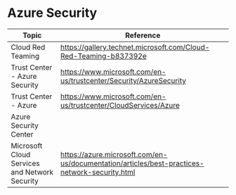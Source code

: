 # Azure Security

| Topic | Reference |
| --- | --- |
|Cloud Red Teaming|https://gallery.technet.microsoft.com/Cloud-Red-Teaming-b837392e|
|Trust Center - Azure Security| https://www.microsoft.com/en-us/trustcenter/Security/AzureSecurity|
|Trust Center - Azure|https://www.microsoft.com/en-us/trustcenter/CloudServices/Azure|
|Azure Security Center||
|Microsoft Cloud Services and Network Security|https://azure.microsoft.com/en-us/documentation/articles/best-practices-network-security.html|
